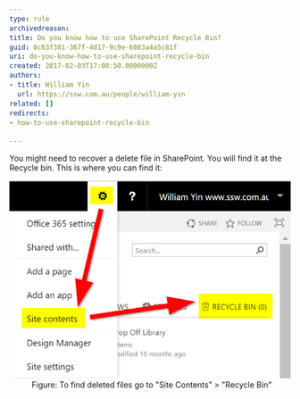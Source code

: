 ```yaml
---
type: rule
archivedreason: 
title: Do you know how to use SharePoint Recycle Bin?
guid: 0c63f381-367f-4d17-9c9e-6083a4a5c81f
uri: do-you-know-how-to-use-sharepoint-recycle-bin
created: 2017-02-03T17:00:50.0000000Z
authors:
- title: William Yin
  url: https://ssw.com.au/people/william-yin
related: []
redirects:
- how-to-use-sharepoint-recycle-bin

---
```


You might need to recover a delete file in SharePoint. You will find it at the Recycle bin. This is where you can find it:

<!--endintro-->
<dl class="image"><dt><img src="sp-recycle-bin.png" alt="sp-recycle-bin.png"><br></dt><dd>Figure: To find deleted files go to "Site Contents" > "Recycle Bin"</dd></dl>
